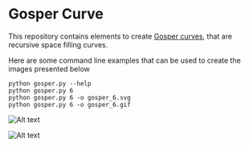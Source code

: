 # Gosper Curve

This repository contains elements to create
[Gosper curves](https://en.wikipedia.org/wiki/Gosper_curve),
that are recursive space filling curves.

Here are some command line examples that can be used to
create the images presented below

    python gosper.py --help
    python gosper.py 6
    python gosper.py 6 -o gosper_6.svg
    python gosper.py 6 -o gosper_6.gif

![Alt text](https://upload.wikimedia.org/wikipedia/commons/c/c1/Gosper_6.gif)

![Alt text](https://upload.wikimedia.org/wikipedia/commons/4/48/Gosper_6_tile.gif)
